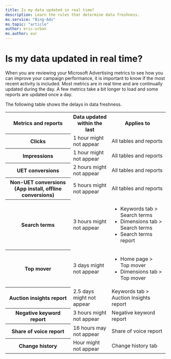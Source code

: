```yaml
---
title: Is my data updated in real time?
description: Learn the rules that determine data freshness.
ms.service: "Bing-Ads"
ms.topic: "article"
author: eric-urban
ms.author: eur
---
```


# Is my data updated in real time?

When you are reviewing your Microsoft Advertising metrics to see how you can improve your campaign performance,  it is important to know if the most recent activity is included. Most metrics are in real time and are continually updated during the day.   A few metrics take a bit longer to load and some reports are updated once a day.

The following table shows the delays in data freshness.

<table>
  <tr>
    <th scope="col">
        Metrics and reports
      </th>
    <th scope="col">
        Data updated within the last
      </th>
    <th scope="col">
        Applies to
      </th>
  </tr>
  <tr>
    <th style="background: transparent" scope="row">
        Clicks
      </th>
    <td>1 hour might not appear</td>
    <td>All tables and reports</td>
  </tr>
  <tr>
    <th style="background: transparent" scope="row">
        Impressions
      </th>
    <td>1 hour might not appear</td>
    <td>All tables and reports</td>
  </tr>
  <tr>
    <th style="background: transparent" scope="row">
        UET conversions
      </th>
    <td>2 hours might not appear</td>
    <td>All tables and reports</td>
  </tr>
  <tr>
    <th style="background: transparent" scope="row">
        Non-UET conversions (App install, offline conversions)
      </th>
    <td>5 hours might not appear</td>
    <td>All tables and reports</td>
  </tr>
  <tr>
    <th style="background: transparent" scope="row">
        Search terms
      </th>
    <td>3 hours might not appear</td>
    <td>
      <ul>
        <li>Keywords tab &gt; Search terms</li>
        <li>Dimensions tab &gt; Search terms</li>
        <li>Search terms report</li>
      </ul>
    </td>
  </tr>
  <tr>
    <th style="background: transparent" scope="row">
        Top mover
      </th>
    <td>3 days might not appear</td>
    <td>
      <ul>
        <li>Home page &gt; Top mover</li>
        <li>Dimensions tab &gt; Top mover</li>
      </ul>
    </td>
  </tr>
  <tr>
    <th style="background: transparent" scope="row">
        Auction insights report
      </th>
    <td>2.5 days might not appear</td>
    <td>Keywords tab &gt; Auction Insights report</td>
  </tr>
  <tr>
    <th style="background: transparent" scope="row">
        Negative keyword report
      </th>
    <td>3 hours might not appear</td>
    <td>Negative keyword report</td>
  </tr>
  <tr>
    <th style="background: transparent" scope="row">
        Share of voice report
      </th>
    <td>16 hours may not appear</td>
    <td>
        Share of voice report
      </td>
  </tr>
  <tr>
    <th style="background: transparent" scope="row">
        Change history
      </th>
    <td>Hour might not appear</td>
    <td>Change history tab</td>
  </tr>
</table>


